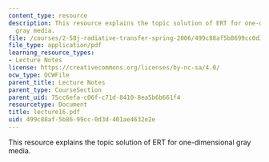 ```yaml
---
content_type: resource
description: This resource explains the topic solution of ERT for one-dimensional
  gray media.
file: /courses/2-58j-radiative-transfer-spring-2006/499c88af5b8699cc0d3d401ae4632e2e_lecture16.pdf
file_type: application/pdf
learning_resource_types:
- Lecture Notes
license: https://creativecommons.org/licenses/by-nc-sa/4.0/
ocw_type: OCWFile
parent_title: Lecture Notes
parent_type: CourseSection
parent_uid: 75cc6efa-c06f-c71d-8410-8ea5b6b661f4
resourcetype: Document
title: lecture16.pdf
uid: 499c88af-5b86-99cc-0d3d-401ae4632e2e
---
```

This resource explains the topic solution of ERT for one-dimensional gray media.